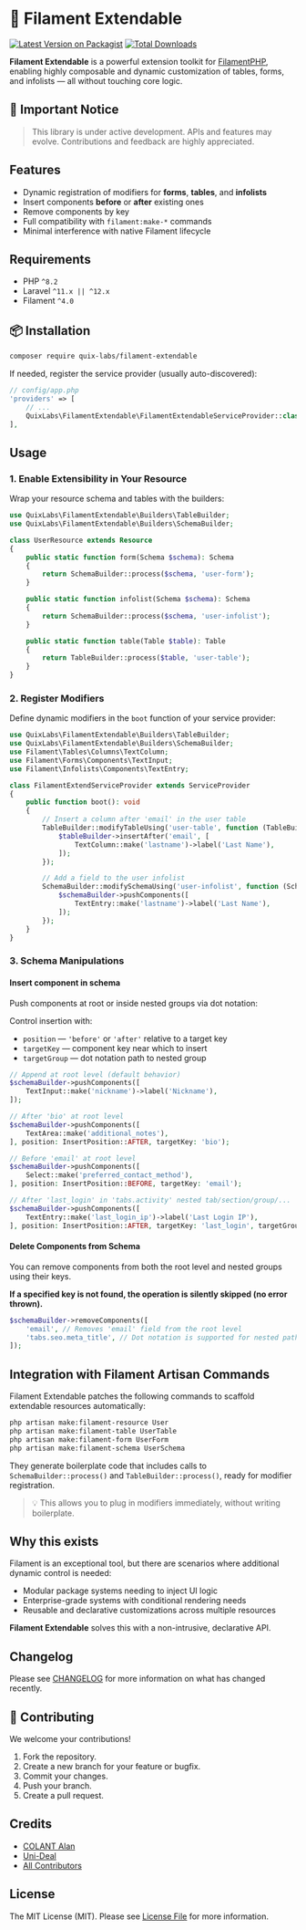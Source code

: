 # 🧩 Filament Extendable

[![Latest Version on Packagist](https://img.shields.io/packagist/v/quix-labs/filament-extendable.svg?style=flat-square)](https://packagist.org/packages/quix-labs/filament-extendable)
[![Total Downloads](https://img.shields.io/packagist/dt/quix-labs/filament-extendable.svg?style=flat-square)](https://packagist.org/packages/quix-labs/filament-extendable)

**Filament Extendable** is a powerful extension toolkit for [FilamentPHP](https://filamentphp.com/), enabling highly
composable and dynamic customization of tables, forms, and infolists — all without touching core logic.

## 🚩 Important Notice

> This library is under active development.
> APIs and features may evolve.
> Contributions and feedback are highly appreciated.

## Features

* Dynamic registration of modifiers for **forms**, **tables**, and **infolists**
* Insert components **before** or **after** existing ones
* Remove components by key
* Full compatibility with `filament:make-*` commands
* Minimal interference with native Filament lifecycle

## Requirements

- PHP `^8.2`
- Laravel `^11.x || ^12.x`
- Filament `^4.0`

## 📦 Installation

```bash
composer require quix-labs/filament-extendable
```

If needed, register the service provider (usually auto-discovered):

```php
// config/app.php
'providers' => [
    // ...
    QuixLabs\FilamentExtendable\FilamentExtendableServiceProvider::class,
],
```

## Usage

### 1. Enable Extensibility in Your Resource

Wrap your resource schema and tables with the builders:

```php
use QuixLabs\FilamentExtendable\Builders\TableBuilder;
use QuixLabs\FilamentExtendable\Builders\SchemaBuilder;

class UserResource extends Resource
{
    public static function form(Schema $schema): Schema
    {
        return SchemaBuilder::process($schema, 'user-form');
    }

    public static function infolist(Schema $schema): Schema
    {
        return SchemaBuilder::process($schema, 'user-infolist');
    }

    public static function table(Table $table): Table
    {
        return TableBuilder::process($table, 'user-table');
    }
}
```

### 2. Register Modifiers

Define dynamic modifiers in the `boot` function of your service provider:

```php
use QuixLabs\FilamentExtendable\Builders\TableBuilder;
use QuixLabs\FilamentExtendable\Builders\SchemaBuilder;
use Filament\Tables\Columns\TextColumn;
use Filament\Forms\Components\TextInput;
use Filament\Infolists\Components\TextEntry;

class FilamentExtendServiceProvider extends ServiceProvider
{
    public function boot(): void
    {
        // Insert a column after 'email' in the user table
        TableBuilder::modifyTableUsing('user-table', function (TableBuilder $tableBuilder) {
            $tableBuilder->insertAfter('email', [
                TextColumn::make('lastname')->label('Last Name'),
            ]);
        });

        // Add a field to the user infolist
        SchemaBuilder::modifySchemaUsing('user-infolist', function (SchemaBuilder $schemaBuilder) {
            $schemaBuilder->pushComponents([
                TextEntry::make('lastname')->label('Last Name'),
            ]);
        });
    }
}
```

### 3. Schema Manipulations

#### Insert component in schema

Push components at root or inside nested groups via dot notation:

Control insertion with:

* `position` — `'before'` or `'after'` relative to a target key
* `targetKey` — component key near which to insert
* `targetGroup` — dot notation path to nested group

```php
// Append at root level (default behavior)
$schemaBuilder->pushComponents([
    TextInput::make('nickname')->label('Nickname'),
]);

// After 'bio' at root level
$schemaBuilder->pushComponents([
    TextArea::make('additional_notes'),
], position: InsertPosition::AFTER, targetKey: 'bio');

// Before 'email' at root level
$schemaBuilder->pushComponents([
    Select::make('preferred_contact_method'),
], position: InsertPosition::BEFORE, targetKey: 'email');

// After 'last_login' in 'tabs.activity' nested tab/section/group/...
$schemaBuilder->pushComponents([
    TextEntry::make('last_login_ip')->label('Last Login IP'),
], position: InsertPosition::AFTER, targetKey: 'last_login', targetGroup: 'tabs.activity');
```

#### Delete Components from Schema

You can remove components from both the root level and nested groups using their keys.

**If a specified key is not found, the operation is silently skipped (no error thrown).**

```php
$schemaBuilder->removeComponents([
    'email', // Removes 'email' field from the root level
    'tabs.seo.meta_title', // Dot notation is supported for nested paths.
]);
```

## Integration with Filament Artisan Commands

Filament Extendable patches the following commands to scaffold extendable resources automatically:

```bash
php artisan make:filament-resource User
php artisan make:filament-table UserTable
php artisan make:filament-form UserForm
php artisan make:filament-schema UserSchema
```

They generate boilerplate code that includes calls to `SchemaBuilder::process()` and `TableBuilder::process()`, ready
for modifier registration.

> 💡 This allows you to plug in modifiers immediately, without writing boilerplate.

## Why this exists

Filament is an exceptional tool, but there are scenarios where additional dynamic control is needed:

* Modular package systems needing to inject UI logic
* Enterprise-grade systems with conditional rendering needs
* Reusable and declarative customizations across multiple resources

**Filament Extendable** solves this with a non-intrusive, declarative API.

## Changelog

Please see [CHANGELOG](CHANGELOG.md) for more information on what has changed recently.

## 🤝 Contributing

We welcome your contributions!

1. Fork the repository.
2. Create a new branch for your feature or bugfix.
3. Commit your changes.
4. Push your branch.
5. Create a pull request.

## Credits

- [COLANT Alan](https://github.com/alancolant)
- [Uni-Deal](https://github.com/uni-deal)
- [All Contributors](../../contributors)

## License

The MIT License (MIT). Please see [License File](LICENSE.md) for more information.



